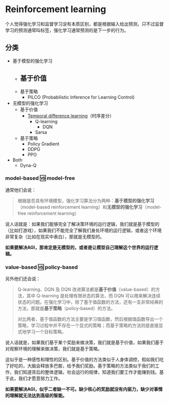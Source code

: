# Reinforcement learning

个人觉得强化学习和监督学习没有本质区别，都是根据输入给出预测，只不过监督学习的预测通常叫标签，强化学习通常预测的是下一步的行为。

## 分类

- 基于模型的强化学习
	- 基于价值
		- 
	- 基于策略
		- PILCO (Probabilistic Inference for Learning Control)
- 无模型的强化学习
	- 基于价值
		- [Temporal difference learning](Temporal%20difference%20learning.md)（时序差分）
			- Q-learning
				- DQN
			- Sarsa
	- 基于策略
		- Policy Gradient
		- DDPG
		- PPO
- Both
	- Dyna-Q

### model-based 🆚 model-free

通常他们会说：

> 根据是否具有环境模型，强化学习算法分为两种：**基于模型的强化学习**（model-based reinforcement learning）和**无模型的强化学习**（model-free reinforcement learning）

说人话就是：如果我们能够完全了解决策环境的运行逻辑，我们就是基于模型的（比如打游戏），如果我们不能完全了解我们身处环境的运行逻辑，或者这个环境非常复杂（比如在现实中表白），那就是无模型的。

**如果要解决AGI，那肯定是无模型的，或者是让模型自己理解这个世界的运行逻辑。**

### value-based 🆚 policy-based

另外他们还会说：

> Q-learning、DQN 及 DQN 改进算法都是**基于价值**（value-based）的方法，其中 Q-learning 是处理有限状态的算法，而 DQN 可以用来解决连续状态的问题。在强化学习中，除了基于值函数的方法，还有一支非常经典的方法，那就是**基于策略**（policy-based）的方法。
> 
> 对比两者，基于值函数的方法主要是学习值函数，然后根据值函数导出一个策略，学习过程中并不存在一个显式的策略；而基于策略的方法则是直接显式地学习一个目标策略。

说人话就是，如果我们基于某个奖励来做决策，我们就是基于价值，如果我们基于对观察环境的理解来做决策，我们就是基于策略。

这似乎是一种感性和理性的区别。基于价值的方法类似于人身体调控，假如我们吃了好吃的，大脑会释放多巴胺，给予我们奖励。基于策略的方法类似于我们的工作，我们知道背后的整体逻辑，社会运行的规律，知道我们要工作才能赚到钱。基于此，我们才愿意努力工作。

**如果要解决AGI，似乎二者缺一不可。缺少核心的奖励就没有内驱力，缺少对事情的理解就无法达到高级的智能。**




